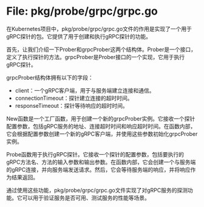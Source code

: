 # File: pkg/probe/grpc/grpc.go

在Kubernetes项目中，pkg/probe/grpc/grpc.go文件的作用是实现了一个用于gRPC探针的包。它提供了用于创建和执行gRPC探针的功能。

首先，让我们介绍一下Prober和grpcProber这两个结构体。Prober是一个接口，定义了执行探针的方法。grpcProber是Prober接口的一个实现，它用于执行gRPC探针。

grpcProber结构体拥有以下的字段：
- client：一个gRPC客户端，用于与服务端建立连接和通信。
- connectionTimeout：探针建立连接的超时时间。
- responseTimeout：探针等待响应的超时时间。

New函数是一个工厂函数，用于创建一个新的grpcProber实例。它接收一个探针配置参数，包括gRPC服务的地址、连接超时时间和响应超时时间。在函数内部，它会根据配置参数创建一个新的gRPC客户端，并使用这些参数初始化grpcProber实例。

Probe函数用于执行gRPC探针。它接收一个探针的配置参数，包括要执行的gRPC方法名、方法的输入参数和输出参数。在函数内部，它会创建一个与服务端的gRPC连接，并向服务端发送请求。然后，它会等待服务端的响应，并将响应作为结果返回。

通过使用这些功能，pkg/probe/grpc/grpc.go文件实现了对gRPC服务的探测功能。它可以用于验证服务是否可用、测试服务的性能等场景。

